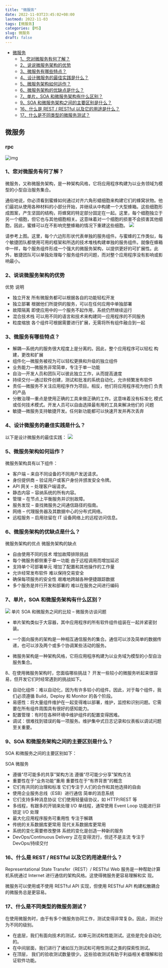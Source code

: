 ```yaml
---
title: "微服务"
date: 2022-11-03T23:45:02+08:00
lastmod: 2022-11-03
tags: [微服务]
categories: [MS]
slug: 微服务
draft: false
---
```

- [微服务](#微服务)
  - [1、您对微服务有何了解？](#1您对微服务有何了解)
  - [2、说说微服务架构的优势](#2说说微服务架构的优势)
  - [3、微服务有哪些特点？](#3微服务有哪些特点)
  - [4、设计微服务的最佳实践是什么？](#4设计微服务的最佳实践是什么)
  - [5、微服务架构如何运作？](#5微服务架构如何运作)
  - [6、微服务架构的优缺点是什么？](#6微服务架构的优缺点是什么)
  - [7、单片，SOA 和微服务架构有什么区别？](#7单片soa-和微服务架构有什么区别)
  - [9、SOA 和微服务架构之间的主要区别是什么？](#9soa-和微服务架构之间的主要区别是什么)
  - [16、什么是 REST / RESTful 以及它的用途是什么？](#16什么是-rest--restful-以及它的用途是什么)
  - [17、什么是不同类型的微服务测试？](#17什么是不同类型的微服务测试)

## 微服务
### rpc

![img](https://static001.geekbang.org/resource/image/82/59/826a6da653c4093f3dc3f0a833915259.jpg)
### 1、您对微服务有何了解？
微服务，又称微服务架构，是一种架构风格，它将应用程序构建为以业务领域为模型的小型自治服务集合。

通俗地说，你必须看到蜜蜂如何通过对齐六角形蜡细胞来构建它们的蜂窝状物。他们最初从使用各种材料的小部分开始，并继续从中构建一个大型蜂箱。这些细胞形成图案，产生坚固的结构，将蜂窝的特定部分固定在一起。这里，每个细胞独立于另一个细胞，但它也与其他细胞相关。这意味着对一个细胞的损害不会损害其他细胞，因此，蜜蜂可以在不影响完整蜂箱的情况下重建这些细胞。
![](https://raw.githubusercontent.com/JF-011101/Image_hosting_rep/main/20221106082637.png)

请参考上图。这里，每个六边形形状代表单独的服务组件。与蜜蜂的工作类似，每个敏捷团队都使用可用的框架和所选的技术堆栈构建单独的服务组件。就像在蜂箱中一样，每个服务组件形成一个强大的微服务架构，以提供更好的可扩展性。此外，敏捷团队可以单独处理每个服务组件的问题，而对整个应用程序没有影响或影响最小。


### 2、说说微服务架构的优势
优势 说明
- 独立开发 所有微服务都可以根据各自的功能轻松开发
- 独立部署 根据他们所提供的服务，可以在任何应用中单独部署
- 故障隔离 即使应用中的一个服务不起作用，系统仍然继续运行
- 混合技术栈 可以用不同的语言和技术来构建同一应用程序的不同服务
- 粒度缩放 各个组件可根据需要进行扩展，无需将所有组件融合到一起


### 3、微服务有哪些特点？
- 解耦—系统内的服务很大程度上是分离的。因此，整个应用程序可以轻松
构建，更改和扩展
- 组件化—微服务被视为可以轻松更换和升级的独立组件
- 业务能力—微服务非常简单，专注于单一功能
- 自治—开发人员和团队可以彼此独立工作，从而提高速度
- 持续交付—通过软件创建，测试和批准的系统自动化，允许频繁发布软件
- 责任—微服务不关注应用程序作为项目。相反，他们将应用程序视为他们
负责的产品
- 分散治理—重点是使用正确的工具来做正确的工作。这意味着没有标准化
模式或任何技术模式。开发人员可以自由选择最有用的工具来解决他们的
问题
- 敏捷—微服务支持敏捷开发。任何新功能都可以快速开发并再次丢弃


### 4、设计微服务的最佳实践是什么？
以下是设计微服务的最佳实践：
![](https://raw.githubusercontent.com/JF-011101/Image_hosting_rep/main/20221106082810.png)  

### 5、微服务架构如何运作？
微服务架构具有以下组件： 
- 客户端 – 来自不同设备的不同用户发送请求。
- 身份提供商 – 验证用户或客户身份并颁发安全令牌。
- API 网关 – 处理客户端请求。
- 静态内容 – 容纳系统的所有内容。
- 管理 – 在节点上平衡服务并识别故障。
- 服务发现 – 查找微服务之间通信路径的指南。
- 网络 – 代理服务器及其数据中心的分布式网络。
- 远程服务 – 启用驻留在 IT 设备网络上的远程访问信息。

### 6、微服务架构的优缺点是什么？
微服务架构的优点 微服务架构的缺点
- 自由使用不同的技术 增加故障排除挑战
- 每个微服务都侧重于单一功能 由于远程调用而增加延迟
- 支持单个可部署单元 增加了配置和其他操作的工作量
- 允许经常发布软件 难以保持交易安全
- 确保每项服务的安全性 艰难地跨越各种便捷跟踪数据
- 多个服务是并行开发和部署的 难以在服务之间进行编码

### 7、单片，SOA 和微服务架构有什么区别？

![](https://raw.githubusercontent.com/JF-011101/Image_hosting_rep/main/20221106082905.png)
单片 SOA 和微服务之间的比较 – 微服务访谈问题
- 单片架构类似于大容器，其中应用程序的所有软件组件组装在一起并紧密封装。

- 一个面向服务的架构是一种相互通信服务的集合。通信可以涉及简单的数据传递，也可以涉及两个或多个协调某些活动的服务。

- 微服务架构是一种架构风格，它将应用程序构建为以业务域为模型的小型自治服务集合。

8、在使用微服务架构时，您面临哪些挑战？
开发一些较小的微服务听起来很容易，但开发它们时经常遇到的挑战如下。
- 自动化组件：难以自动化，因为有许多较小的组件。因此，对于每个组件，我们必须遵循 Build，Deploy 和 Monitor 的各个阶段。
- 易感性：将大量组件维护在一起变得难以部署，维护，监控和识别问题。它需要在所有组件周围具有很好的感知能力。
- 配置管理：有时在各种环境中维护组件的配置变得困难。
- 调试：很难找到错误的每一项服务。维护集中式日志记录和仪表板以调试问题至关重要。

### 9、SOA 和微服务架构之间的主要区别是什么？
SOA 和微服务之间的主要区别如下：

SOA 微服务
- 遵循“尽可能多的共享”架构方法 遵循“尽可能少分享”架构方法
- 重要性在于“业务功能”重用 重要性在于“有界背景”的概念
- 它们有共同的治理和标准 它们专注于人们的合作和其他选择的自由
- 使用企业服务总线（ESB）进行通信 简单的消息系统
- 它们支持多种消息协议 它们使用轻量级协议，如 HTTP/REST 等
- 多线程，有跟多的开销来处理 I/O 单线程，通常使用 Event Loop 功能进行非锁定 I/O 处理
- 最大化应用程序服务可重用性 专注于解耦
- 传统的关系数据库更常用 现代关系数据库更常用
- 系统的变化需要修改整体 系统的变化是创造一种新的服务
- DevOps/Continuous Delivery 正在变得流行，但还不是主流 专注于 DevOps/持续交付

### 16、什么是 REST / RESTful 以及它的用途是什么？
Representational State Transfer（REST）/ RESTful Web 服务是一种帮助计算机系统通过 Internet 进行通信的架构风格。这使得微服务更容易理解和实
现。

微服务可以使用或不使用 RESTful API 实现，但使用 RESTful API 构建松散耦合的微服务总是更容易。


### 17、什么是不同类型的微服务测试？
在使用微服务时，由于有多个微服务协同工作，测试变得非常复杂。因此，测试分为不同的级别。
- 在底层，我们有面向技术的测试，如单元测试和性能测试。这些是完全自动化的。
- 在中间层面，我们进行了诸如压力测试和可用性测试之类的探索性测试。
- 在顶层， 我们的验收测试数量很少。这些验收测试有助于利益相关者理解和验证软件功能。






























